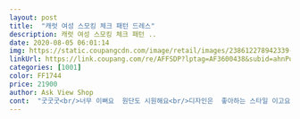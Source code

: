 ```yaml
---
layout: post 
title:  "캐럿 여성 스모킹 체크 패턴 드레스" 
description: 캐럿 여성 스모킹 체크 패턴 ..
date: 2020-08-05 06:01:14 
img: https://static.coupangcdn.com/image/retail/images/238612278942339-569654bd-c4fe-4b6d-87df-a8cd85f3d637.jpg 
linkUrl: https://link.coupang.com/re/AFFSDP?lptag=AF3600438&subid=ahnPublicAsk&pageKey=1762958413&itemId=3002429499&vendorItemId=70990665085&traceid=V0-113-ad072c3615f9a37b 
categories: [1001] 
color: FF1744 
price: 21900 
author: Ask View Shop 
cont:  "굿굿굿<br/>너무 이뻐요  원단도 시원해요<br/>디자인은  좋아하는 스타일 이고요<br/>몸이 아파서 아직 입어보지는 못했고 세탁 만 해놓은 상태입니다<br/>예뻐요<br/>입어보고 후기를  ;;<br/>치마 길이도 적당하고요 ^^<br/>크게 주름 신경도 안써도 될 것 같고<br/>" 
---
```

